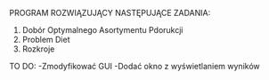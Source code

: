 PROGRAM ROZWIĄZUJĄCY NASTĘPUJĄCE ZADANIA: </b>
1. Dobór Optymalnego Asortymentu Pdorukcji </b>
2. Problem Diet</b>
3. Rozkroje </b>
</b>

TO DO: </b></b>
-Zmodyfikować GUI </b></b>
-Dodać okno z wyświetlaniem wyników </b></b>
